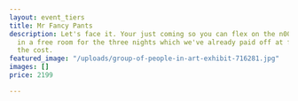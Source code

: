 ```yaml
---
layout: event_tiers
title: Mr Fancy Pants
description: Let's face it. Your just coming so you can flex on the n00bs. We'll throw
  in a free room for the three nights which we've already paid off at fraction of
  the cost.
featured_image: "/uploads/group-of-people-in-art-exhibit-716281.jpg"
images: []
price: 2199

---
```

